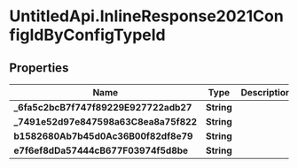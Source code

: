 # UntitledApi.InlineResponse2021ConfigIdByConfigTypeId

## Properties

Name | Type | Description | Notes
------------ | ------------- | ------------- | -------------
**_6fa5c2bcB7f747f89229E927722adb27** | **String** |  | [optional] 
**_7491e52d97e847598a63C8ea8a75f822** | **String** |  | [optional] 
**b1582680Ab7b45d0Ac36B00f82df8e79** | **String** |  | [optional] 
**e7f6ef8dDa57444cB677F03974f5d8be** | **String** |  | 


